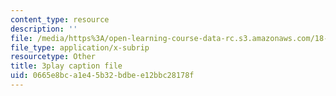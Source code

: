 ```yaml
---
content_type: resource
description: ''
file: /media/https%3A/open-learning-course-data-rc.s3.amazonaws.com/18-02sc-multivariable-calculus-fall-2010/0665e8bca1e45b32bdbee12bbc28178f_BefxsWy1HqY.vtt
file_type: application/x-subrip
resourcetype: Other
title: 3play caption file
uid: 0665e8bc-a1e4-5b32-bdbe-e12bbc28178f
---
```

